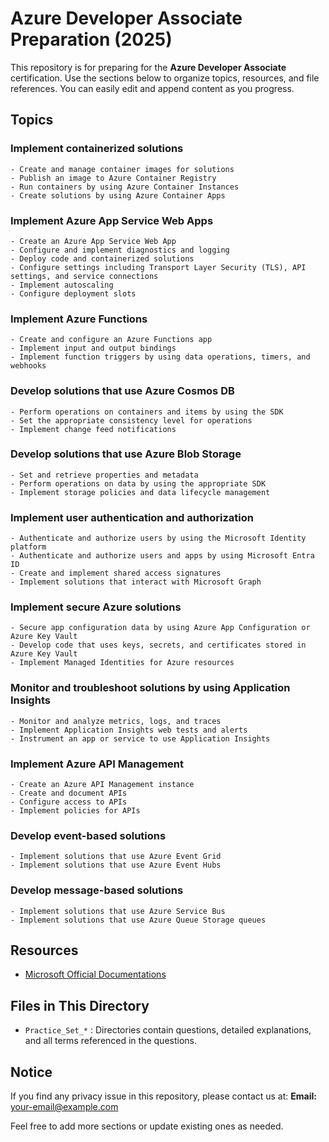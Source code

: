 # Azure Developer Associate Preparation (2025)

This repository is for preparing for the **Azure Developer Associate** certification. Use the sections below to organize topics, resources, and file references. You can easily edit and append content as you progress.

## Topics


### Implement containerized solutions
    - Create and manage container images for solutions
    - Publish an image to Azure Container Registry
    - Run containers by using Azure Container Instances
    - Create solutions by using Azure Container Apps


### Implement Azure App Service Web Apps
    - Create an Azure App Service Web App
    - Configure and implement diagnostics and logging
    - Deploy code and containerized solutions
    - Configure settings including Transport Layer Security (TLS), API settings, and service connections
    - Implement autoscaling
    - Configure deployment slots



### Implement Azure Functions
    - Create and configure an Azure Functions app
    - Implement input and output bindings
    - Implement function triggers by using data operations, timers, and webhooks



### Develop solutions that use Azure Cosmos DB
    - Perform operations on containers and items by using the SDK
    - Set the appropriate consistency level for operations
    - Implement change feed notifications



### Develop solutions that use Azure Blob Storage
    - Set and retrieve properties and metadata
    - Perform operations on data by using the appropriate SDK
    - Implement storage policies and data lifecycle management




### Implement user authentication and authorization
    - Authenticate and authorize users by using the Microsoft Identity platform
    - Authenticate and authorize users and apps by using Microsoft Entra ID
    - Create and implement shared access signatures
    - Implement solutions that interact with Microsoft Graph



### Implement secure Azure solutions
    - Secure app configuration data by using Azure App Configuration or Azure Key Vault
    - Develop code that uses keys, secrets, and certificates stored in Azure Key Vault
    - Implement Managed Identities for Azure resources



### Monitor and troubleshoot solutions by using Application Insights
    - Monitor and analyze metrics, logs, and traces
    - Implement Application Insights web tests and alerts
    - Instrument an app or service to use Application Insights



### Implement Azure API Management
    - Create an Azure API Management instance
    - Create and document APIs
    - Configure access to APIs
    - Implement policies for APIs



### Develop event-based solutions
    - Implement solutions that use Azure Event Grid
    - Implement solutions that use Azure Event Hubs



### Develop message-based solutions
    - Implement solutions that use Azure Service Bus
    - Implement solutions that use Azure Queue Storage queues



## Resources
- [Microsoft Official Documentations](https://learn.microsoft.com/en-us/credentials/certifications/resources/study-guides/az-204)

## Files in This Directory

- `Practice_Set_*` : Directories contain questions, detailed explanations, and all terms referenced in the questions.

## Notice


If you find any privacy issue in this repository, please contact us at:
**Email:** your-email@example.com


Feel free to add more sections or update existing ones as needed.
